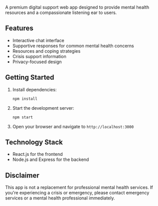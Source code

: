 A premium digital support web app designed to provide mental health resources and a compassionate listening ear to users.

## Features

- Interactive chat interface
- Supportive responses for common mental health concerns
- Resources and coping strategies
- Crisis support information
- Privacy-focused design

## Getting Started

1. Install dependencies:
   ```
   npm install
   ```

2. Start the development server:
   ```
   npm start
   ```

3. Open your browser and navigate to `http://localhost:3000`

## Technology Stack

- React.js for the frontend
- Node.js and Express for the backend

## Disclaimer

This app is not a replacement for professional mental health services. If you're experiencing a crisis or emergency, please contact emergency services or a mental health professional immediately.
